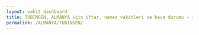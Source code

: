 ```yaml
---
layout: vakit_dashboard
title: TUBINGEN, ALMANYA için iftar, namaz vakitleri ve hava durumu - ilçe/eyalet seç
permalink: /ALMANYA/TUBINGEN/
---
```


<script type="text/javascript">
  var GLOBAL_COUNTRY = 'ALMANYA';
  var GLOBAL_CITY = 'TUBINGEN';
  var GLOBAL_STATE = '';
  var lat = 72;
  var lon = 21;
</script>
